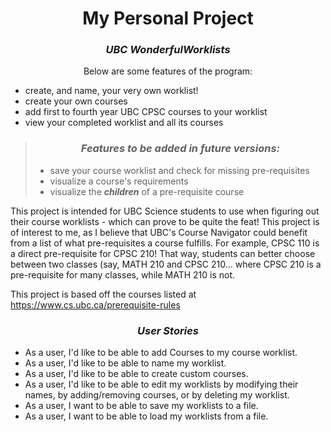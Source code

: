
<h1 style="text-align:center">My Personal Project</h1>

<h3 style="text-align:center"> <em>UBC WonderfulWorklists</em></h3>

<center>Below are some features of the program:</center>

- create, and name, your very own worklist!
- create your own courses
- add first to fourth year UBC CPSC courses to your worklist
- view your completed worklist and all its courses

> <h3 style="text-align:center"> <em> Features to be added in future versions: </em></h3>
>
>- save your course worklist and check for missing pre-requisites
>- visualize a course's requirements
>- visualize the ***children*** of a pre-requisite course
 
 <p>This project is intended for UBC Science students to use when figuring out their
 course worklists - which can prove to be quite the feat! This project is of interest to me,
 as I believe that UBC's Course Navigator could benefit from a list of what pre-requisites a course fulfills.
 For example, CPSC 110 is a direct pre-requisite for CPSC 210! That way, students can better choose between
 two classes (say, MATH 210 and CPSC 210... where CPSC 210 is a pre-requisite for many classes,
 while MATH 210 is not.

This project is based off the courses listed at https://www.cs.ubc.ca/prerequisite-rules </p>

<h3><center><b><em>User Stories</em></b></center></h3>

- As a user, I'd like to be able to add Courses to my course worklist.
- As a user, I'd like to be able to name my worklist.
- As a user, I'd like to be able to create custom courses.
- As a user, I'd like to be able to edit my worklists by modifying their names, by adding/removing courses, 
or by deleting my worklist.
- As a user, I want to be able to save my worklists to a file.
- As a user, I want to be able to load my worklists from a file.